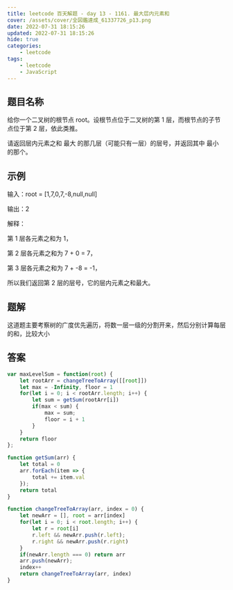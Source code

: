 ```yaml
---
title: leetcode 百天解题 - day 13 - 1161. 最大层内元素和
cover: /assets/cover/全図鑑達成_61337726_p13.png
date: 2022-07-31 18:15:26
updated: 2022-07-31 18:15:26
hide: true
categories:
    - leetcode
tags:
    - leetcode
    - JavaScript
---
```

## 题目名称

给你一个二叉树的根节点 root。设根节点位于二叉树的第 1 层，而根节点的子节点位于第 2 层，依此类推。

请返回层内元素之和 最大 的那几层（可能只有一层）的层号，并返回其中 最小 的那个。

## 示例

输入：root = [1,7,0,7,-8,null,null]

输出：2

解释：

第 1 层各元素之和为 1，

第 2 层各元素之和为 7 + 0 = 7，

第 3 层各元素之和为 7 + -8 = -1，

所以我们返回第 2 层的层号，它的层内元素之和最大。

## 题解

这道题主要考察树的广度优先遍历，将数一层一级的分割开来，然后分别计算每层的和，比较大小

## 答案

~~~js
var maxLevelSum = function(root) {
    let rootArr = changeTreeToArray([[root]])
    let max = -Infinity, floor = 1
    for(let i = 0; i < rootArr.length; i++) {
        let sum = getSum(rootArr[i])
        if(max < sum) {
            max = sum;
            floor = i + 1
        }
    }
    return floor
};

function getSum(arr) {
    let total = 0
    arr.forEach(item => {
        total += item.val
    });
    return total
}

function changeTreeToArray(arr, index = 0) {
    let newArr = [], root = arr[index]
    for(let i = 0; i < root.length; i++) {
        let r = root[i]
        r.left && newArr.push(r.left);
        r.right && newArr.push(r.right)
    }
    if(newArr.length === 0) return arr
    arr.push(newArr);
    index++
    return changeTreeToArray(arr, index)
}
~~~
